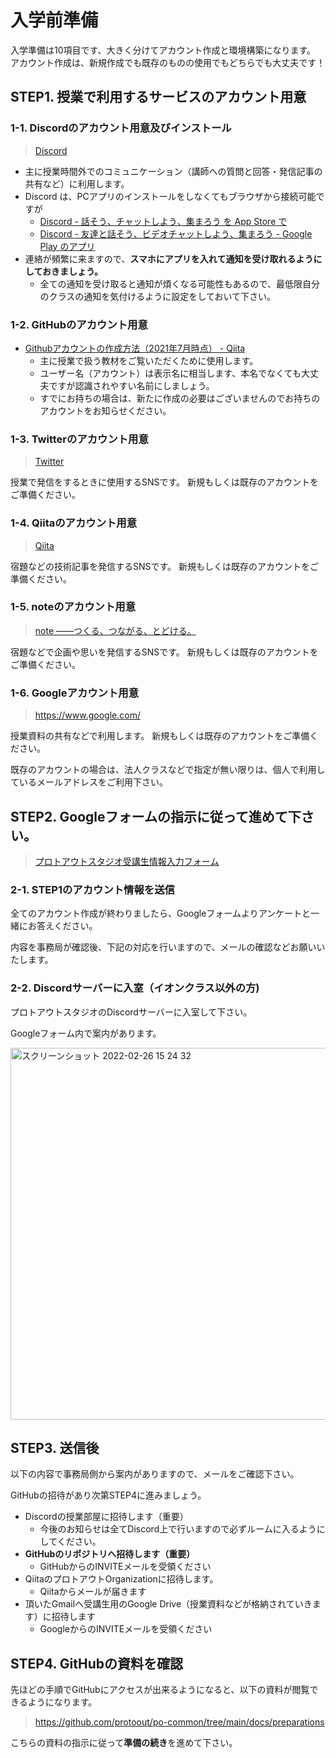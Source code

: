 # 入学前準備

入学準備は10項目です、大きく分けてアカウント作成と環境構築になります。<br>
アカウント作成は、新規作成でも既存のものの使用でもどちらでも大丈夫です！

## STEP1. 授業で利用するサービスのアカウント用意

### 1-1. Discordのアカウント用意及びインストール

>  [Discord](https://discord.com/)

- 主に授業時間外でのコミュニケーション（講師への質問と回答・発信記事の共有など）に利用します。
- Discord は、PCアプリのインストールをしなくてもブラウザから接続可能ですが
  - [Discord \- 話そう、チャットしよう、集まろう を App Store で](https://apps.apple.com/jp/app/discord/id985746746?ign-mpt=uo%3D4)
  - [Discord \- 友達と話そう、ビデオチャットしよう、集まろう \- Google Play のアプリ](https://play.google.com/store/apps/details?id=com.discord)
- 連絡が頻繁に来ますので、**スマホにアプリを入れて通知を受け取れるようにしておきましょう。**
  - 全ての通知を受け取ると通知が煩くなる可能性もあるので、最低限自分のクラスの通知を気付けるように設定をしておいて下さい。

### 1-2. GitHubのアカウント用意

- [Githubアカウントの作成方法（2021年7月時点） \- Qiita](https://qiita.com/banboo/items/37b5cbee7dd86a9991ee)
  - 主に授業で扱う教材をご覧いただくために使用します。
  - ユーザー名（アカウント）は表示名に相当します、本名でなくても大丈夫ですが認識されやすい名前にしましょう。
  - すでにお持ちの場合は、新たに作成の必要はございませんのでお持ちのアカウントをお知らせください。
  
### 1-3. Twitterのアカウント用意

> [Twitter](https://twitter.com/home?lang=ja)

授業で発信をするときに使用するSNSです。
新規もしくは既存のアカウントをご準備ください。

### 1-4. Qiitaのアカウント用意

> [Qiita](https://qiita.com/)

宿題などの技術記事を発信するSNSです。
新規もしくは既存のアカウントをご準備ください。

### 1-5. noteのアカウント用意

> [note ――つくる、つながる、とどける。](https://note.com/)

宿題などで企画や思いを発信するSNSです。
新規もしくは既存のアカウントをご準備ください。

### 1-6. Googleアカウント用意

> https://www.google.com/

授業資料の共有などで利用します。
新規もしくは既存のアカウントをご準備ください。

既存のアカウントの場合は、法人クラスなどで指定が無い限りは、個人で利用しているメールアドレスをご利用下さい。

## STEP2. Googleフォームの指示に従って進めて下さい。

> [プロトアウトスタジオ受講生情報入力フォーム](https://forms.gle/jne6RLiyNkGmwmmG6)

### 2-1. STEP1のアカウント情報を送信

全てのアカウント作成が終わりましたら、Googleフォームよりアンケートと一緒にお答えください。

内容を事務局が確認後、下記の対応を行いますので、メールの確認などお願いいたします。

### 2-2. Discordサーバーに入室（イオンクラス以外の方)

プロトアウトスタジオのDiscordサーバーに入室して下さい。

Googleフォーム内で案内があります。

<img width="595" alt="スクリーンショット 2022-02-26 15 24 32" src="https://user-images.githubusercontent.com/2968926/155832292-d31bda4e-8c69-4dab-a0b6-3af7f6445c6a.png">

## STEP3. 送信後

以下の内容で事務局側から案内がありますので、メールをご確認下さい。

GitHubの招待があり次第STEP4に進みましょう。

- Discordの授業部屋に招待します（重要）
  - 今後のお知らせは全てDiscord上で行いますので必ずルームに入るようにしてください。
- **GitHubのリポジトリへ招待します（重要）**
  - GitHubからのINVITEメールを受領ください
- QiitaのプロトアウトOrganizationに招待します。
  - Qiitaからメールが届きます
- 頂いたGmailへ受講生用のGoogle Drive（授業資料などが格納されていきます）に招待します
  - GoogleからのINVITEメールを受領ください

## STEP4. GitHubの資料を確認

先ほどの手順でGitHubにアクセスが出来るようになると、以下の資料が閲覧できるようになります。 

> https://github.com/protoout/po-common/tree/main/docs/preparations

こちらの資料の指示に従って**準備の続き**を進めて下さい。
